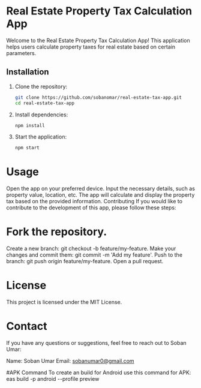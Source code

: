 # Real Estate Property Tax Calculation App

Welcome to the Real Estate Property Tax Calculation App! This application helps users calculate property taxes for real estate based on certain parameters.

## Installation

1. Clone the repository:
   
   ```bash
   git clone https://github.com/sobanomar/real-estate-tax-app.git
   cd real-estate-tax-app
3. Install dependencies:

   ```bash
   npm install
4. Start the application:
   
   ```bash
   npm start

# Usage
Open the app on your preferred device.
Input the necessary details, such as property value, location, etc.
The app will calculate and display the property tax based on the provided information.
Contributing
If you would like to contribute to the development of this app, please follow these steps:

# Fork the repository.
Create a new branch: git checkout -b feature/my-feature.
Make your changes and commit them: git commit -m 'Add my feature'.
Push to the branch: git push origin feature/my-feature.
Open a pull request.

# License
This project is licensed under the MIT License.

# Contact
If you have any questions or suggestions, feel free to reach out to Soban Umar:

Name: Soban Umar
Email: sobanumar0@gmail.com

#APK Command
To create an build for Android use this command for APK:
eas build -p android --profile preview
